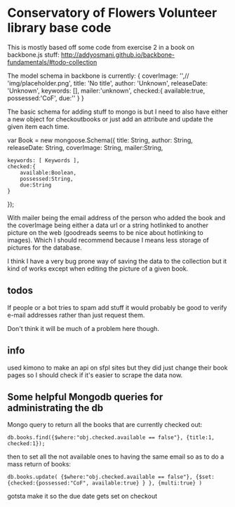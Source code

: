 # Conservatory of Flowers Volunteer library base code


This is mostly based off some code from exercise 2 in a book on backbone.js stuff:
http://addyosmani.github.io/backbone-fundamentals/#todo-collection



The model schema in backbone is currently:
{
		coverImage: '',// 'img/placeholder.png',
		title: 'No title',
		author: 'Unknown',
		releaseDate: 'Unknown',
		keywords: [],
		mailer:'unknown',
		checked:{
			available:true,
			possessed:'CoF',
			due:''
		}
}

The basic schema for adding stuff to mongo is but I need to also have either a new object for checkoutbooks or just add an attribute and update the given item each time.

var Book = new mongoose.Schema({
	title: String,
	author: String,
	releaseDate: String,
  coverImage: String,
	mailer:String,

	keywords: [ Keywords ],
	checked:{
		available:Boolean,
		possessed:String,
		due:String
	}

});

With mailer being the email address of the person who added the book and the coverImage being either a data url or a string hotlinked to another picture on the web (goodreads seems to be nice about hotlinking to images). Which I should recommend because I means less storage of pictures for the database.



I think I have a very bug prone way of saving the data to the collection but it kind of works except when editing the picture of a given book.


## todos

If people or a bot tries to spam add stuff it would probably be good to verify e-mail addresses rather than just request them.

Don't think it will be much of a problem here though.



## info

used kimono to make an api on sfpl sites but they did just change their book pages so I should check if it's easier to scrape the data now.



## Some helpful Mongodb queries for administrating the db

Mongo query to return all the books that are currently checked out:

	db.books.find({$where:"obj.checked.available == false"}, {title:1, checked:1});

then to set all the not available ones to having the same email so as to do a mass return of books:

	db.books.update( {$where:"obj.checked.available == false"}, {$set:{checked:{possessed:"CoF", available:true} } }, {multi:true} )

gotsta make it so the due date gets set on checkout
